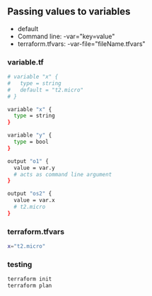 ## Passing values to variables
* default
* Command line: -var="key=value"
* terraform.tfvars: -var-file="fileName.tfvars"

### variable.tf
```bash
# variable "x" {
#   type = string
#   default = "t2.micro"
# }

variable "x" {
  type = string
}

variable "y" {
  type = bool
}

output "o1" {
  value = var.y
  # acts as command line argument
}

output "os2" {
  value = var.x
  # t2.micro
}
```

### terraform.tfvars
```bash
x="t2.micro"
```

### testing
```bash
terraform init
terraform plan
```

